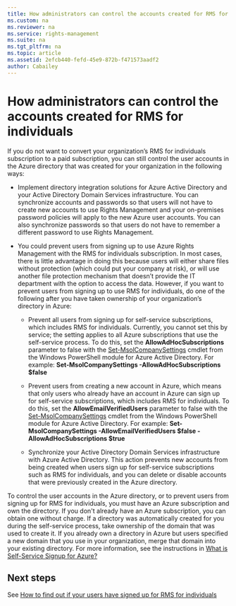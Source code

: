 ```yaml
---
title: How administrators can control the accounts created for RMS for individuals
ms.custom: na
ms.reviewer: na
ms.service: rights-management
ms.suite: na
ms.tgt_pltfrm: na
ms.topic: article
ms.assetid: 2efcb440-fefd-45e9-872b-f471573aadf2
author: Cabailey
---
```



# <a name="BKMK_TakeControlofAccounts"></a>How administrators can control the accounts created for RMS for individuals
If you do not want to convert your organization’s RMS for individuals subscription to a paid subscription, you can still control the user accounts in the Azure directory that was created for your organization in the following ways:

-   Implement directory integration solutions for Azure Active Directory and your Active Directory Domain Services infrastructure. You can synchronize accounts and passwords so that users will not have to create new accounts to use Rights Management and your on-premises password policies will apply to the new Azure user accounts. You can also synchronize passwords so that users do not have to remember a different password to use Rights Management.

-   You could prevent users from signing up to use Azure Rights Management with the RMS for individuals subscription. In most cases, there is little advantage in doing this because users will either share files without protection (which could put your company at risk), or will use another file protection mechanism that doesn’t provide the IT department with the option to access the data. However, if you want to prevent users from signing up to use RMS for individuals, do one of the following after you have taken ownership of your organization’s directory in Azure:

    -   Prevent all users from signing up for self-service subscriptions, which includes RMS for individuals.  Currently, you cannot set this by service; the setting applies to all Azure subscriptions that use the self-service process. To do this, set the **AllowAdHocSubscriptions** parameter to false with the [Set-MsolCompanySettings](http://technet.microsoft.com/library/dn194127.aspx) cmdlet from the Windows PowerShell module for Azure Active Directory. For example: **Set-MsolCompanySettings -AllowAdHocSubscriptions $false**

    -   Prevent users from creating a new account in Azure, which means that only users who already have an account in Azure can sign up for self-service subscriptions, which includes RMS for individuals.  To do this, set the **AllowEmailVerifiedUsers** parameter to false with the [Set-MsolCompanySettings](http://technet.microsoft.com/library/dn194127.aspx) cmdlet from the Windows PowerShell module for Azure Active Directory. For example: **Set-MsolCompanySettings -AllowEmailVerifiedUsers $false -AllowAdHocSubscriptions $true**

    -   Synchronize your Active Directory Domain Services infrastructure with Azure Active Directory. This action prevents new accounts from being created when users sign up for self-service subscriptions such as RMS for individuals, and you can delete or disable accounts that were previously created in the Azure directory.

To control the user accounts in the Azure directory, or to prevent users from signing up for RMS for individuals, you must have an Azure subscription and own the directory. If you don't already have an Azure subscription, you can obtain one without charge. If a directory was automatically created for you during the self-service process, take ownership of the domain that was used to create it. If you already own a directory in Azure but users specified a new domain that you use in your organization, merge that domain into your existing directory. For more information, see the instructions in [What is Self-Service Signup for Azure?](https://azure.microsoft.com/documentation/articles/active-directory-self-service-signup/)

## Next steps
See [How to find out if your users have signed up for RMS for individuals](rms-for-individuals-find-if-users-have-signed-up.md.)

